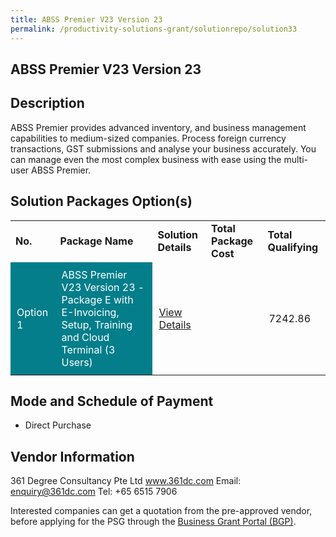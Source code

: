 ```yaml
---
title: ABSS Premier V23 Version 23 
permalink: /productivity-solutions-grant/solutionrepo/solution33
---
```


## ABSS Premier V23 Version 23

## Description

ABSS Premier provides advanced inventory, and business management capabilities to medium-sized companies. Process foreign currency transactions, GST submissions and analyse your business accurately. You can manage even the most complex business with ease using the multi-user ABSS Premier.

## Solution Packages Option(s)

<table>
<tr>
<td><b>No.</b></td>
<td><b>Package Name</b></td>
<td><b>Solution Details</b></td>
<td><b>Total Package Cost</b></td>
<td><b>Total Qualifying</b></td>
</tr>
<tr>
<td style='padding: 10px; background-color: #037E8A; color: #FFFFFF;'>Option 1</td>
<td style='padding: 10px; background-color: #037E8A; color: #FFFFFF;'>ABSS Premier V23 Version 23 - Package E with E-Invoicing, Setup, Training and Cloud Terminal (3 Users)</td>
<td style='padding: 10px;'><a href='https://www.gobusiness.gov.sg/images/psg/Desensitised361DegreeConsultancy_Annex_3_wef14Jan21_Part_5.pdf' target='_blank'>View Details</a></td>
<td style='padding: 10px;'></td>
<td style='padding: 10px;'>7242.86</td>
</tr>
</table>

## Mode and Schedule of Payment

 - Direct Purchase

## Vendor Information

 361 Degree Consultancy Pte Ltd
www.361dc.com
Email: enquiry@361dc.com
Tel: +65 6515 7906

Interested companies can get a quotation from the pre-approved vendor, before applying for the PSG through the <a href='https://www.businessgrants.gov.sg/'>Business Grant Portal (BGP)</a>.

<script src="/jquery/resize-tables.js"></script>

